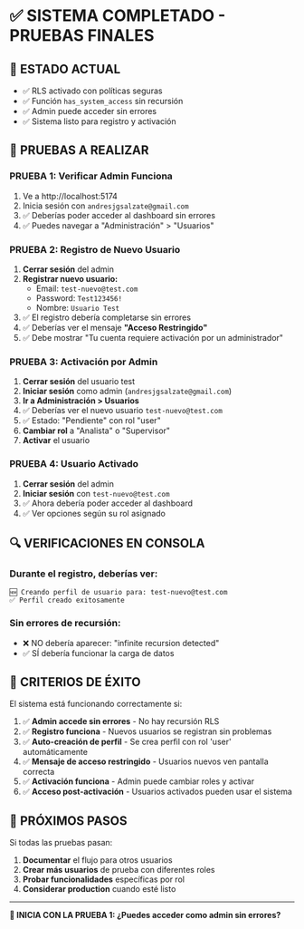 # ✅ SISTEMA COMPLETADO - PRUEBAS FINALES

## 🎉 ESTADO ACTUAL
- ✅ RLS activado con políticas seguras
- ✅ Función `has_system_access` sin recursión
- ✅ Admin puede acceder sin errores
- ✅ Sistema listo para registro y activación

## 🧪 PRUEBAS A REALIZAR

### **PRUEBA 1: Verificar Admin Funciona**
1. Ve a http://localhost:5174
2. Inicia sesión con `andresjgsalzate@gmail.com`
3. ✅ Deberías poder acceder al dashboard sin errores
4. ✅ Puedes navegar a "Administración" > "Usuarios"

### **PRUEBA 2: Registro de Nuevo Usuario**
1. **Cerrar sesión** del admin
2. **Registrar nuevo usuario:**
   - Email: `test-nuevo@test.com`
   - Password: `Test123456!`
   - Nombre: `Usuario Test`
3. ✅ El registro debería completarse sin errores
4. ✅ Deberías ver el mensaje **"Acceso Restringido"**
5. ✅ Debe mostrar "Tu cuenta requiere activación por un administrador"

### **PRUEBA 3: Activación por Admin**
1. **Cerrar sesión** del usuario test
2. **Iniciar sesión** como admin (`andresjgsalzate@gmail.com`)
3. **Ir a Administración > Usuarios**
4. ✅ Deberías ver el nuevo usuario `test-nuevo@test.com`
5. ✅ Estado: "Pendiente" con rol "user"
6. **Cambiar rol** a "Analista" o "Supervisor"
7. **Activar** el usuario

### **PRUEBA 4: Usuario Activado**
1. **Cerrar sesión** del admin
2. **Iniciar sesión** con `test-nuevo@test.com`
3. ✅ Ahora debería poder acceder al dashboard
4. ✅ Ver opciones según su rol asignado

## 🔍 VERIFICACIONES EN CONSOLA

### Durante el registro, deberías ver:
```
🆕 Creando perfil de usuario para: test-nuevo@test.com
✅ Perfil creado exitosamente
```

### Sin errores de recursión:
- ❌ NO debería aparecer: "infinite recursion detected"
- ✅ SÍ debería funcionar la carga de datos

## 🎯 CRITERIOS DE ÉXITO

El sistema está funcionando correctamente si:

1. ✅ **Admin accede sin errores** - No hay recursión RLS
2. ✅ **Registro funciona** - Nuevos usuarios se registran sin problemas
3. ✅ **Auto-creación de perfil** - Se crea perfil con rol 'user' automáticamente
4. ✅ **Mensaje de acceso restringido** - Usuarios nuevos ven pantalla correcta
5. ✅ **Activación funciona** - Admin puede cambiar roles y activar
6. ✅ **Acceso post-activación** - Usuarios activados pueden usar el sistema

## 🚀 PRÓXIMOS PASOS

Si todas las pruebas pasan:

1. **Documentar** el flujo para otros usuarios
2. **Crear más usuarios** de prueba con diferentes roles
3. **Probar funcionalidades** específicas por rol
4. **Considerar production** cuando esté listo

---

**🎯 INICIA CON LA PRUEBA 1: ¿Puedes acceder como admin sin errores?**
